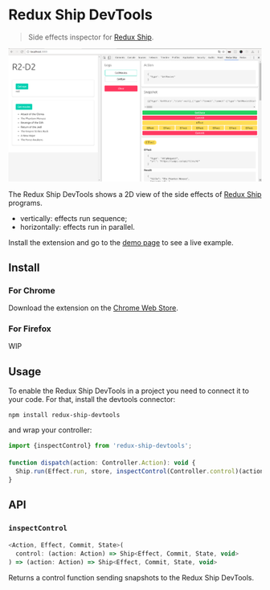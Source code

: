 # Redux Ship DevTools
> Side effects inspector for [Redux Ship](https://github.com/clarus/redux-ship).

<img src='https://raw.githubusercontent.com/clarus/redux-ship-devtools/master/screenshot.png' alt='Screenshot'>

The Redux Ship DevTools shows a 2D view of the side effects of [Redux Ship](https://github.com/clarus/redux-ship) programs.
* vertically: effects run sequence;
* horizontally: effects run in parallel.

Install the extension and go to the [demo page](https://clarus.github.io/redux-ship/) to see a live example.

## Install
### For Chrome
Download the extension on the [Chrome Web Store](https://chrome.google.com/webstore/detail/redux-ship-devtools/kbcgcifbcgamdlgdahbfangmfiofpmni).

### For Firefox
WIP

## Usage
To enable the Redux Ship DevTools in a project you need to connect it to your code. For that, install the devtools connector:
```
npm install redux-ship-devtools
```
and wrap your controller:
```js
import {inspectControl} from 'redux-ship-devtools';

function dispatch(action: Controller.Action): void {
  Ship.run(Effect.run, store, inspectControl(Controller.control)(action));
}
```

## API
### `inspectControl`
```js
<Action, Effect, Commit, State>(
  control: (action: Action) => Ship<Effect, Commit, State, void>
) => (action: Action) => Ship<Effect, Commit, State, void>
```

Returns a control function sending snapshots to the Redux Ship DevTools.
